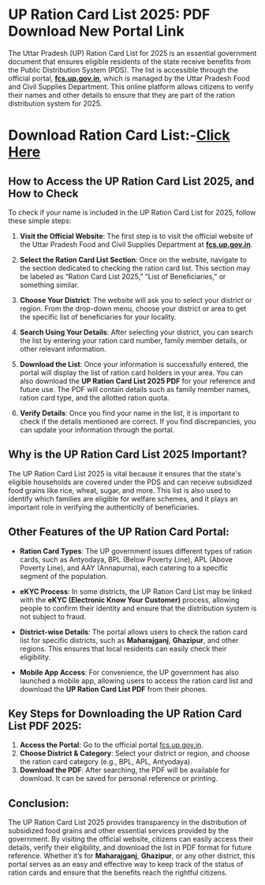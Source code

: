 # UP Ration Card List 2025: PDF Download New Portal Link

The Uttar Pradesh (UP) Ration Card List for 2025 is an essential government document that ensures eligible residents of the state receive benefits from the Public Distribution System (PDS). The list is accessible through the official portal, [**fcs.up.gov.in**](https://mera-ration.in/), which is managed by the Uttar Pradesh Food and Civil Supplies Department. This online platform allows citizens to verify their names and other details to ensure that they are part of the ration distribution system for 2025.

# Download Ration Card List:-[Click Here](https://mera-ration.in/)
## How to Access the UP Ration Card List 2025, and How to Check

To check if your name is included in the UP Ration Card List for 2025, follow these simple steps:

1. **Visit the Official Website**: The first step is to visit the official website of the Uttar Pradesh Food and Civil Supplies Department at [**fcs.up.gov.in**](https://mera-ration.in/).

2. **Select the Ration Card List Section**: Once on the website, navigate to the section dedicated to checking the ration card list. This section may be labeled as “Ration Card List 2025,” “List of Beneficiaries,” or something similar.

3. **Choose Your District**: The website will ask you to select your district or region. From the drop-down menu, choose your district or area to get the specific list of beneficiaries for your locality.

4. **Search Using Your Details**: After selecting your district, you can search the list by entering your ration card number, family member details, or other relevant information.

5. **Download the List**: Once your information is successfully entered, the portal will display the list of ration card holders in your area. You can also download the **UP Ration Card List 2025 PDF** for your reference and future use. The PDF will contain details such as family member names, ration card type, and the allotted ration quota.

6. **Verify Details**: Once you find your name in the list, it is important to check if the details mentioned are correct. If you find discrepancies, you can update your information through the portal.

## Why is the UP Ration Card List 2025 Important?

The UP Ration Card List 2025 is vital because it ensures that the state's eligible households are covered under the PDS and can receive subsidized food grains like rice, wheat, sugar, and more. This list is also used to identify which families are eligible for welfare schemes, and it plays an important role in verifying the authenticity of beneficiaries.

## Other Features of the UP Ration Card Portal:

- **Ration Card Types**: The UP government issues different types of ration cards, such as Antyodaya, BPL (Below Poverty Line), APL (Above Poverty Line), and AAY (Annapurna), each catering to a specific segment of the population.

- **eKYC Process**: In some districts, the UP Ration Card List may be linked with the **eKYC (Electronic Know Your Customer)** process, allowing people to confirm their identity and ensure that the distribution system is not subject to fraud.

- **District-wise Details**: The portal allows users to check the ration card list for specific districts, such as **Maharajganj**, **Ghazipur**, and other regions. This ensures that local residents can easily check their eligibility.

- **Mobile App Access**: For convenience, the UP government has also launched a mobile app, allowing users to access the ration card list and download the **UP Ration Card List PDF** from their phones.

## Key Steps for Downloading the UP Ration Card List PDF 2025:

1. **Access the Portal**: Go to the official portal [fcs.up.gov.in](https://mera-ration.in/).
2. **Choose District & Category**: Select your district or region, and choose the ration card category (e.g., BPL, APL, Antyodaya).
3. **Download the PDF**: After searching, the PDF will be available for download. It can be saved for personal reference or printing.

## Conclusion:

The UP Ration Card List 2025 provides transparency in the distribution of subsidized food grains and other essential services provided by the government. By visiting the official website, citizens can easily access their details, verify their eligibility, and download the list in PDF format for future reference. Whether it’s for **Maharajganj**, **Ghazipur**, or any other district, this portal serves as an easy and effective way to keep track of the status of ration cards and ensure that the benefits reach the rightful citizens.
